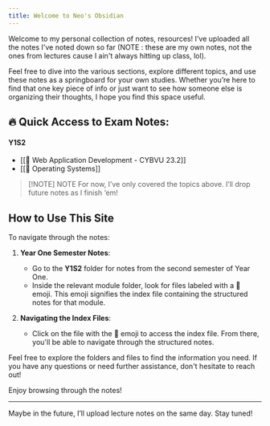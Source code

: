 ```yaml
---
title: Welcome to Neo's Obsidian
---
```


Welcome to my personal collection of notes, resources! I've uploaded all the notes I've noted down so far (NOTE : these are my own notes, not the ones from lectures cause I ain't always hitting up class, lol).

Feel free to dive into the various sections, explore different topics, and use these notes as a springboard for your own studies. Whether you’re here to find that one key piece of info or just want to see how someone else is organizing their thoughts, I hope you find this space useful.

## 🔥 Quick Access to Exam Notes:

#### Y1S2
- [[🔗 Web Application Development - CYBVU 23.2]]
- [[🔗 Operating Systems]]

> [!NOTE] NOTE
> For now, I’ve only covered the topics above. I’ll drop future notes as I finish ‘em!

## How to Use This Site

To navigate through the notes:

1. **Year One Semester Notes**: 
   - Go to the **Y1S2** folder for notes from the second semester of Year One.
   - Inside the relevant module folder, look for files labeled with a 🔗 emoji. This emoji signifies the index file containing the structured notes for that module.

2. **Navigating the Index Files**:
   - Click on the file with the 🔗 emoji to access the index file. From there, you'll be able to navigate through the structured notes.

Feel free to explore the folders and files to find the information you need. If you have any questions or need further assistance, don't hesitate to reach out!

Enjoy browsing through the notes!

---
Maybe in the future, I’ll upload lecture notes on the same day. Stay tuned!